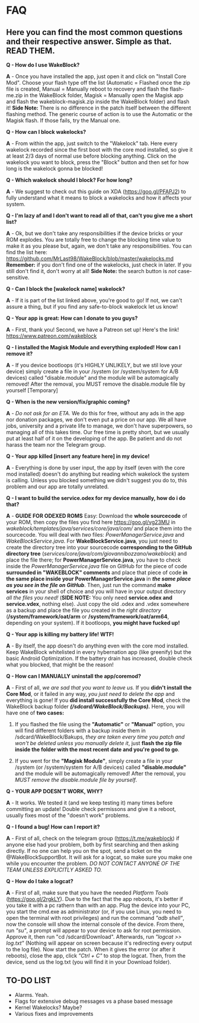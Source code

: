 # FAQ
## Here you can find the most common questions and their respective answer. Simple as that. READ THEM.

**Q - How do I use WakeBlock?**

**A** - Once you have installed the app, just open it and click on "Install Core Mod". Choose your flash type off the list (Automatic = Flashed once the zip file is created, Manual = Manually reboot to recovery and flash the flash-me.zip in the WakeBlock folder, Magisk = Manually open the Magisk app and flash the wakeblock-magisk.zip inside the WakeBlock folder) and flash it!
**Side Note:** There is no difference in the patch itself between the different flashing method. The generic course of action is to use the Automatic or the Magisk flash. If those fails, try the Manual one.

**Q - How can I block wakelocks?**

**A** - From within the app, just switch to the "Wakelock" tab. Here every wakelock recorded since the first boot with the core mod installed, so give it at least 2/3 days of normal use before blocking anything. Click on the wakelock you want to block, press the "Block" button and then set for how long is the wakelock gonna be blocked!

**Q - Which wakelock should I block? For how long?**

**A** - We suggest to check out this guide on XDA (https://goo.gl/PFAPJ2) to fully understand what it means to block a wakelocks and how it affects your system. 

**Q - I'm lazy af and I don't want to read all of that, can't you give me a short list?**

**A** - Ok, but we don't take any responsibilities if the device bricks or your ROM explodes. You are totally free to change the blocking time value to make it as you please but, again, we don't take any responsibilities. You can find the list here: https://github.com/MrLast98/WakeBlock/blob/master/wakelocks.md
**Remember:** if you don't find one of the wakelocks, just check in later. If you still don't find it, don't worry at all!
**Side Note:** the search button is _not_ case-sensitive.

**Q - Can I block the [wakelock name] wakelock?**

**A** - If it is part of the list linked above, you're good to go! If not, we can't assure a thing, but if you find any safe-to-block wakelock let us know!

**Q - Your app is great: How can I donate to you guys?**

**A** - First, thank you! Second, we have a Patreon set up! Here's the link! https://www.patreon.com/wakeblock

**Q - I installed the Magisk Module and everything exploded! How can I remove it?**

**A** - If you device bootloops (it\'s HIGHLY UNLIKELY, but we stil love your device) simply create a file in your /system (or /system/system for A/B devices) called "disable.module" and the module will be automagically removed! After the removal, you MUST remove the disable.module file by yourself [Temporary]

**Q - When is the new version/fix/graphic coming?**

**A** - _Do not ask for an ETA._ We do this for free, without any ads in the app nor donation packages, we don't even put a price on our app. We all have jobs, university and a private life to manage, we don't have superpowers, so managing all of this takes time. Our free time is pretty short, but we usually put at least half of it on the developing of the app. Be patient and do not harass the team nor the Telegram group.

**Q - Your app killed [insert any feature here] in my device!**

**A** - Everything is done by user input, the app by itself (even with the core mod installed) doesn't do anything but reading which wakelock the system is calling. Unless you blocked something we didn't suggest you do to, this problem and our app are totally unrelated.

**Q - I want to build the service.odex for my device manually, how do i do that?**

**A** - **GUIDE FOR ODEXED ROMS** Easy: Download the **whole sourcecode** of your ROM, then copy the files you find here https://goo.gl/vg23MU in _wakeblock/templates/java/services/core/java/com/_ and place them into the sourcecode. You will deal with _two_ files: *PowerManagerService.java* and *WakeBlockService.java*. For **WakeBlockService.java**, you just need to create the directory tree into your sourcecode **corresponding to the GitHub directory tree** (_services/core/java/com/giovannibozzano/wakeblock_) and place the file there; for **PowerManagerService.java**, you have to check inside the *PowerManagerService.java* file on GitHub for the piece of code **surrounded in "WAKEBLOCK" comments** and place that piece of code **in the same place inside your PowerManagerService.java** in ***the same place as you see in the file on GitHub***. Then, just run the command **make services** in your shell of choice and you will have in your output directory *all the files you need!* (**SIDE NOTE:** You only need **service.odex and service.vdex**, nothing else). Just copy the old .odex and .vdex somewhere as a backup and place the file you created in the *right directory* (**/system/framework/oat/arm** or **/system/framework/oat/arm64**, depending on your system). If it bootloops, **you might have fucked up!**

**Q - Your app is killing my battery life! WTF!**

**A** - By itself, the app doesn't do anything even with the core mod installed. Keep WakeBlock whitelisted in every hybernation app (like greenify) but the basic Android Optimization. If the battery drain has increased, double check what you blocked, that might be the reason!

**Q - How can I MANUALLY uninstall the app/coremod?**

**A** - First of all, *we are sad that you want to leave us.* If you **didn't install the Core Mod**, or it failed in any way, *you just need to delete the app* and everything is gone! If you **did install successfully the Core Mod**, check the WakeBlock backup folder ***(/sdcard/WakeBlock/Backups).*** Here, you will have one of **two cases:**

1. If you flashed the file using the **"Automatic"** or **"Manual"** option, you will find different folders with a backup inside them in /sdcard/WakeBlock/Bakups, *they are taken every time you patch and won't be deleted unless you manually delete it*, just **flash the zip file inside the folder with the most recent date and you're good to go**.

2. If you went for the **"Magisk Module"**, simply create a file in your /system (or /system/system for A/B devices) called **"disable.module"** and the module will be automagically removed! After the removal, you *MUST remove the disable.module file by yourself*.

**Q - YOUR APP DOESN'T WORK, WHY?**

**A** - It works. We tested it (and we keep testing it) many times before committing an update! Double check permissons and give it a reboot, usually fixes most of the "doesn't work" problems.

**Q - I found a bug! How can I report it?**

**A** - First of all, check on the telegram group (https://t.me/wakeblock) if anyone else had your problem, both by first searching and then asking directly. If no one can help you on the spot, send a ticket on the @WakeBlockSupportBot. It will ask for a logcat, so make sure you make one while you encounter the problem. _DO NOT CONTACT ANYONE OF THE TEAM UNLESS EXPLICITLY ASKED TO._

**Q - How do I take a logcat?**

**A** - First of all, make sure that you have the needed _Platform Tools_ (https://goo.gl/2rgkLY). Due to the fact that the app reboots, it's better if you take it with a pc rathern than with an app. Plug the device into your PC, you start the cmd.exe as administrator (or, if you use Linux, you need to open the terminal with root privileges) and run the command _"adb shell"_, now the console will show the internal console of the device. From there, run _"su"_, a prompt will appear to your device to ask for root permission. Approve it, then run "cd /sdcard/Download". Afterwards, run _"logcat >> log.txt"_ (Nothing will appear on screen because it's redirecting every output to the log file). Now start the patch. When it gives the error (or after it reboots), close the app, click _"Ctrl + C"_ to stop the logcat. Then, from the device, send us the log.txt (you will find it in your Download folder).

## TO-DO LIST
- Alarms. Yeah.
- Flags for extensive debug messages vs a phase based message
- Kernel Wakelocks? Maybe?
- Various fixes and improvements
